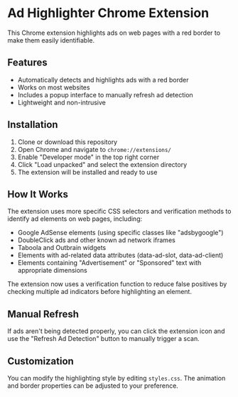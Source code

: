 # Ad Highlighter Chrome Extension

This Chrome extension highlights ads on web pages with a red border to make them easily identifiable.

## Features

- Automatically detects and highlights ads with a red border
- Works on most websites
- Includes a popup interface to manually refresh ad detection
- Lightweight and non-intrusive

## Installation

1. Clone or download this repository
2. Open Chrome and navigate to `chrome://extensions/`
3. Enable "Developer mode" in the top right corner
4. Click "Load unpacked" and select the extension directory
5. The extension will be installed and ready to use

## How It Works

The extension uses more specific CSS selectors and verification methods to identify ad elements on web pages, including:
- Google AdSense elements (using specific classes like "adsbygoogle")
- DoubleClick ads and other known ad network iframes
- Taboola and Outbrain widgets
- Elements with ad-related data attributes (data-ad-slot, data-ad-client)
- Elements containing "Advertisement" or "Sponsored" text with appropriate dimensions

The extension now uses a verification function to reduce false positives by checking multiple ad indicators before highlighting an element.

## Manual Refresh

If ads aren't being detected properly, you can click the extension icon and use the "Refresh Ad Detection" button to manually trigger a scan.

## Customization

You can modify the highlighting style by editing `styles.css`. The animation and border properties can be adjusted to your preference.